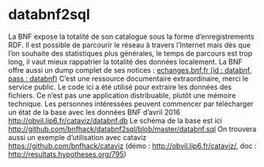 # databnf2sql

La BNF expose la totalité de son catalogue sous la forme d’enregistrements RDF. 
Il est possible de parcourir le réseau à travers l’Internet mais dès que l’on souhaite des statistiques plus générales,
le temps de parcours est trop long, il vaut mieux rappatrier la totalité des données localement.
La BNF offre aussi un dump complet de ses notices : <a href="ftp://databnf:databnf@echanges.bnf.fr/">echanges.bnf.fr (id : databnf, pass : databnf)</a>
C’est une ressource documentaire extraordinaire, merci le service public.
Le code ici a été utilisé pour extraire les données des fichiers.
Ce n’est pas une application distribuable, plutôt une mémoire technique.
Les personnes intéressées peuvent commencer par télécharger un état de la base avec les données BNF d’avril 2016
http://obvil.lip6.fr/cataviz/databnf.db
Le schéma de la base est ici http://github.com/bnfhack/databnf2sql/blob/master/databnf.sql
On trouvera aussi un exemple d’utilisation avec cataviz  https://github.com/bnfhack/cataviz (démo : http://obvil.lip6.fr/cataviz/, 
doc : http://resultats.hypotheses.org/795)
